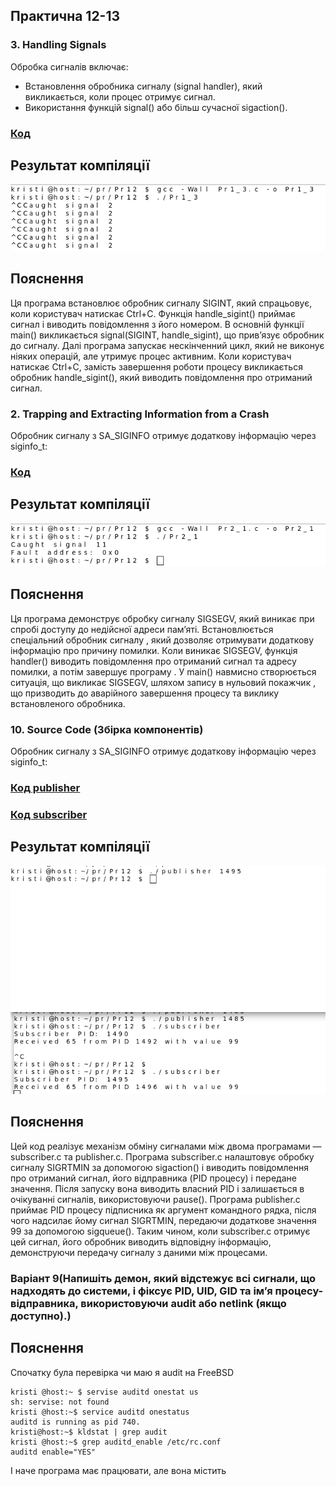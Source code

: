 ## Практична 12-13
###  3. Handling Signals
Обробка сигналів включає:
 - Встановлення обробника сигналу (signal handler), який викликається, коли процес отримує сигнал.
 - Використання функцій signal() або більш сучасної sigaction().
### [Код](Pr1_3.c)
## Результат компіляції
![](1_3.png)
## Пояснення 
Ця програма встановлює обробник сигналу SIGINT, який спрацьовує, коли користувач натискає Ctrl+C. Функція handle_sigint() приймає сигнал і виводить повідомлення з його номером. В основній функції main() викликається signal(SIGINT, handle_sigint), що прив’язує обробник до сигналу. Далі програма запускає нескінченний цикл, який не виконує ніяких операцій, але утримує процес активним. Коли користувач натискає Ctrl+C, замість завершення роботи процесу викликається обробник handle_sigint(), який виводить повідомлення про отриманий сигнал. 
### 2. Trapping and Extracting Information from a Crash
Обробник сигналу з SA_SIGINFO отримує додаткову інформацію через siginfo_t:
### [Код](Pr2_1.c)
## Результат компіляції
![](2_1.png)
## Пояснення 
Ця програма демонструє обробку сигналу SIGSEGV, який виникає при спробі доступу до недійсної адреси пам’яті. Встановлюється спеціальний обробник сигналу , який дозволяє отримувати додаткову інформацію про причину помилки. Коли виникає SIGSEGV, функція handler() виводить повідомлення про отриманий сигнал та адресу помилки, а потім завершує програму . У main() навмисно створюється ситуація, що викликає SIGSEGV, шляхом запису в нульовий покажчик , що призводить до аварійного завершення процесу та виклику встановленого обробника. 

### 10. Source Code (Збірка компонентів)
Обробник сигналу з SA_SIGINFO отримує додаткову інформацію через siginfo_t:
### [Код publisher](publisher.c)
### [Код subscriber](subscriber.c)
## Результат компіляції
![](10.png)
## Пояснення 
Цей код реалізує механізм обміну сигналами між двома програмами — subscriber.c та publisher.c.
Програма subscriber.c налаштовує обробку сигналу SIGRTMIN за допомогою sigaction() і виводить повідомлення про отриманий сигнал, його відправника (PID процесу) і передане значення. Після запуску вона виводить власний PID і залишається в очікуванні сигналів, використовуючи pause().
Програма publisher.c приймає PID процесу підписника як аргумент командного рядка, після чого надсилає йому сигнал SIGRTMIN, передаючи додаткове значення 99 за допомогою sigqueue(). Таким чином, коли subscriber.c отримує цей сигнал, його обробник виводить відповідну інформацію, демонструючи передачу сигналу з даними між процесами.

### Варіант 9(Напишіть демон, який відстежує всі сигнали, що надходять до системи, і фіксує PID, UID, GID та ім’я процесу-відправника, використовуючи audit або netlink (якщо доступно).)
## Пояснення 
Спочатку була перевірка чи маю я audit на FreeBSD
```text
kristi @host:~ $ servise auditd onestat us 
sh: servise: not found 
kristi @host:~$ service auditd onestatus 
auditd is running as pid 740. 
kristi@host:~$ kldstat | grep audit 
kristi @host:~$ grep auditd_enable /etc/rc.conf 
auditd enable="YES"
```
І наче програма має працювати, але вона містить 

